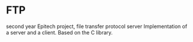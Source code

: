 # FTP
second year Epitech project, file transfer protocol server
Implementation of a server and a client.
Based on the C library.

